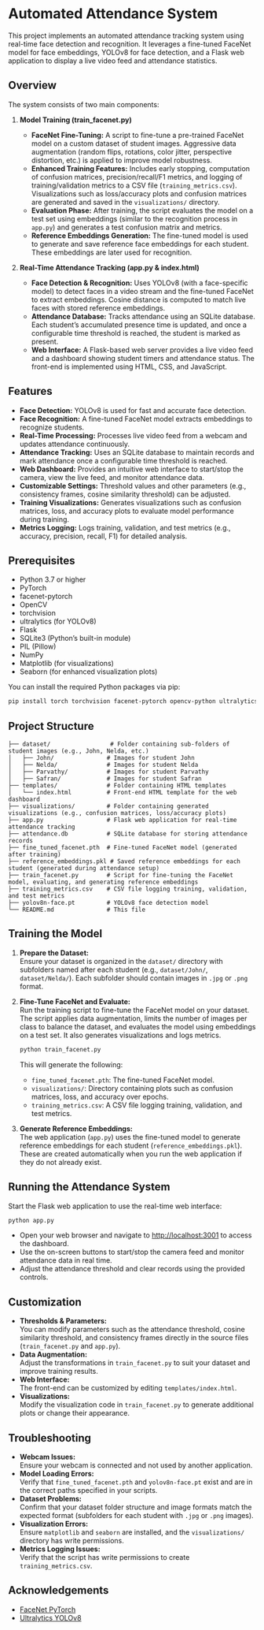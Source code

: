 # Automated Attendance System

This project implements an automated attendance tracking system using real-time face detection and recognition. It leverages a fine-tuned FaceNet model for face embeddings, YOLOv8 for face detection, and a Flask web application to display a live video feed and attendance statistics.

## Overview

The system consists of two main components:

1. **Model Training (train_facenet.py)**  
   - **FaceNet Fine-Tuning:** A script to fine-tune a pre-trained FaceNet model on a custom dataset of student images. Aggressive data augmentation (random flips, rotations, color jitter, perspective distortion, etc.) is applied to improve model robustness.  
   - **Enhanced Training Features:** Includes early stopping, computation of confusion matrices, precision/recall/F1 metrics, and logging of training/validation metrics to a CSV file (`training_metrics.csv`). Visualizations such as loss/accuracy plots and confusion matrices are generated and saved in the `visualizations/` directory.  
   - **Evaluation Phase:** After training, the script evaluates the model on a test set using embeddings (similar to the recognition process in `app.py`) and generates a test confusion matrix and metrics.  
   - **Reference Embeddings Generation:** The fine-tuned model is used to generate and save reference face embeddings for each student. These embeddings are later used for recognition.

2. **Real-Time Attendance Tracking (app.py & index.html)**  
   - **Face Detection & Recognition:** Uses YOLOv8 (with a face-specific model) to detect faces in a video stream and the fine-tuned FaceNet to extract embeddings. Cosine distance is computed to match live faces with stored reference embeddings.  
   - **Attendance Database:** Tracks attendance using an SQLite database. Each student’s accumulated presence time is updated, and once a configurable time threshold is reached, the student is marked as present.  
   - **Web Interface:** A Flask-based web server provides a live video feed and a dashboard showing student timers and attendance status. The front-end is implemented using HTML, CSS, and JavaScript.

## Features

- **Face Detection:** YOLOv8 is used for fast and accurate face detection.  
- **Face Recognition:** A fine-tuned FaceNet model extracts embeddings to recognize students.  
- **Real-Time Processing:** Processes live video feed from a webcam and updates attendance continuously.  
- **Attendance Tracking:** Uses an SQLite database to maintain records and mark attendance once a configurable time threshold is reached.  
- **Web Dashboard:** Provides an intuitive web interface to start/stop the camera, view the live feed, and monitor attendance data.  
- **Customizable Settings:** Threshold values and other parameters (e.g., consistency frames, cosine similarity threshold) can be adjusted.  
- **Training Visualizations:** Generates visualizations such as confusion matrices, loss, and accuracy plots to evaluate model performance during training.  
- **Metrics Logging:** Logs training, validation, and test metrics (e.g., accuracy, precision, recall, F1) for detailed analysis.

## Prerequisites

- Python 3.7 or higher  
- PyTorch  
- facenet-pytorch  
- OpenCV  
- torchvision  
- ultralytics (for YOLOv8)  
- Flask  
- SQLite3 (Python’s built-in module)  
- PIL (Pillow)  
- NumPy  
- Matplotlib (for visualizations)  
- Seaborn (for enhanced visualization plots)  

You can install the required Python packages via pip:

```bash
pip install torch torchvision facenet-pytorch opencv-python ultralytics flask pillow numpy matplotlib seaborn
```

## Project Structure

```
├── dataset/                 # Folder containing sub-folders of student images (e.g., John, Nelda, etc.)
│   ├── John/               # Images for student John
│   ├── Nelda/              # Images for student Nelda
│   ├── Parvathy/           # Images for student Parvathy
│   ├── Safran/             # Images for student Safran
├── templates/              # Folder containing HTML templates
│   └── index.html          # Front-end HTML template for the web dashboard
├── visualizations/         # Folder containing generated visualizations (e.g., confusion matrices, loss/accuracy plots)
├── app.py                  # Flask web application for real-time attendance tracking
├── attendance.db           # SQLite database for storing attendance records
├── fine_tuned_facenet.pth  # Fine-tuned FaceNet model (generated after training)
├── reference_embeddings.pkl # Saved reference embeddings for each student (generated during attendance setup)
├── train_facenet.py        # Script for fine-tuning the FaceNet model, evaluating, and generating reference embeddings
├── training_metrics.csv    # CSV file logging training, validation, and test metrics
├── yolov8n-face.pt         # YOLOv8 face detection model
└── README.md               # This file
```

## Training the Model

1. **Prepare the Dataset:**  
   Ensure your dataset is organized in the `dataset/` directory with subfolders named after each student (e.g., `dataset/John/`, `dataset/Nelda/`). Each subfolder should contain images in `.jpg` or `.png` format.

2. **Fine-Tune FaceNet and Evaluate:**  
   Run the training script to fine-tune the FaceNet model on your dataset. The script applies data augmentation, limits the number of images per class to balance the dataset, and evaluates the model using embeddings on a test set. It also generates visualizations and logs metrics.

   ```bash
   python train_facenet.py
   ```

   This will generate the following:  
   - `fine_tuned_facenet.pth`: The fine-tuned FaceNet model.  
   - `visualizations/`: Directory containing plots such as confusion matrices, loss, and accuracy over epochs.  
   - `training_metrics.csv`: A CSV file logging training, validation, and test metrics.

3. **Generate Reference Embeddings:**  
   The web application (`app.py`) uses the fine-tuned model to generate reference embeddings for each student (`reference_embeddings.pkl`). These are created automatically when you run the web application if they do not already exist.

## Running the Attendance System

Start the Flask web application to use the real-time web interface:

```bash
python app.py
```

- Open your web browser and navigate to [http://localhost:3001](http://localhost:3001) to access the dashboard.  
- Use the on-screen buttons to start/stop the camera feed and monitor attendance data in real time.  
- Adjust the attendance threshold and clear records using the provided controls.

## Customization

- **Thresholds & Parameters:**  
  You can modify parameters such as the attendance threshold, cosine similarity threshold, and consistency frames directly in the source files (`train_facenet.py` and `app.py`).  
- **Data Augmentation:**  
  Adjust the transformations in `train_facenet.py` to suit your dataset and improve training results.  
- **Web Interface:**  
  The front-end can be customized by editing `templates/index.html`.  
- **Visualizations:**  
  Modify the visualization code in `train_facenet.py` to generate additional plots or change their appearance.

## Troubleshooting

- **Webcam Issues:**  
  Ensure your webcam is connected and not used by another application.  
- **Model Loading Errors:**  
  Verify that `fine_tuned_facenet.pth` and `yolov8n-face.pt` exist and are in the correct paths specified in your scripts.  
- **Dataset Problems:**  
  Confirm that your dataset folder structure and image formats match the expected format (subfolders for each student with `.jpg` or `.png` images).  
- **Visualization Errors:**  
  Ensure `matplotlib` and `seaborn` are installed, and the `visualizations/` directory has write permissions.  
- **Metrics Logging Issues:**  
  Verify that the script has write permissions to create `training_metrics.csv`.

## Acknowledgements

- [FaceNet PyTorch](https://github.com/timesler/facenet-pytorch)  
- [Ultralytics YOLOv8](https://github.com/ultralytics/ultralytics)